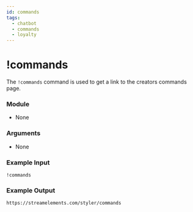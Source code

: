 ```yaml
---
id: commands 
tags:
  - chatbot
  - commands
  - loyalty
---
```


# !commands

The `!commands` command is used to get a link to the creators commands page.

### Module

- None

### Arguments

- None

### Example Input

```
!commands
```

### Example Output

```
https://streamelements.com/styler/commands
```

